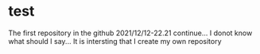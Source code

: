 # test
The first repository in the github
2021/12/12-22.21
continue...
I donot know what should I say...
It is intersting that I create my own repository
